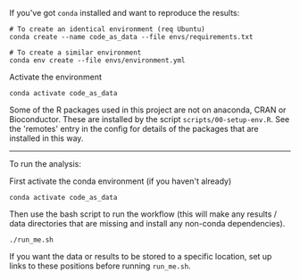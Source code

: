 If you've got `conda` installed and want to reproduce the results:

```
# To create an identical environment (req Ubuntu)
conda create --name code_as_data --file envs/requirements.txt
```

```
# To create a similar environment
conda env create --file envs/environment.yml
```

Activate the environment

```
conda activate code_as_data
```

Some of the R packages used in this project are not on anaconda, CRAN or
Bioconductor. These are installed by the script `scripts/00-setup-env.R`.
See the 'remotes' entry in the config for details of the packages that are
installed in this way.

----

To run the analysis:

First activate the conda environment (if you haven't already)

```
conda activate code_as_data
```

Then use the bash script to run the workflow (this will make any results / data
directories that are missing and install any non-conda dependencies).

```
./run_me.sh
```

If you want the data or results to be stored to a specific location, set up
links to these positions before running `run_me.sh`.
